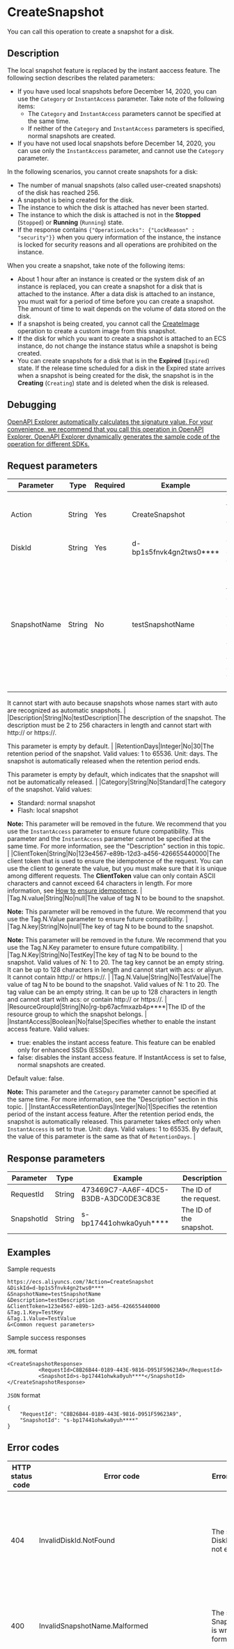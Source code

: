 # CreateSnapshot

You can call this operation to create a snapshot for a disk.

## Description

The local snapshot feature is replaced by the instant aaccess feature. The following section describes the related parameters:

-   If you have used local snapshots before December 14, 2020, you can use the `Category` or `InstantAccess` parameter. Take note of the following items:
    -   The `Category` and `InstantAccess` parameters cannot be specified at the same time.
    -   If neither of the `Category` and `InstantAccess` parameters is specified, normal snapshots are created.
-   If you have not used local snapshots before December 14, 2020, you can use only the `InstantAccess` parameter, and cannot use the `Category` parameter.


In the following scenarios, you cannot create snapshots for a disk:

-   The number of manual snapshots \(also called user-created snapshots\) of the disk has reached 256.
-   A snapshot is being created for the disk.
-   The instance to which the disk is attached has never been started.
-   The instance to which the disk is attached is not in the **Stopped** \(`Stopped`\) or **Running** \(`Running`\) state.
-   If the response contains `{"OperationLocks": {"LockReason" : "security"}}` when you query information of the instance, the instance is locked for security reasons and all operations are prohibited on the instance.

When you create a snapshot, take note of the following items:

-   About 1 hour after an instance is created or the system disk of an instance is replaced, you can create a snapshot for a disk that is attached to the instance. After a data disk is attached to an instance, you must wait for a period of time before you can create a snapshot. The amount of time to wait depends on the volume of data stored on the disk.
-   If a snapshot is being created, you cannot call the [CreateImage](~~25535~~) operation to create a custom image from this snapshot.
-   If the disk for which you want to create a snapshot is attached to an ECS instance, do not change the instance status while a snapshot is being created.
-   You can create snapshots for a disk that is in the **Expired** \(`Expired`\) state. If the release time scheduled for a disk in the Expired state arrives when a snapshot is being created for the disk, the snapshot is in the **Creating** \(`Creating`\) state and is deleted when the disk is released.

## Debugging

[OpenAPI Explorer automatically calculates the signature value. For your convenience, we recommend that you call this operation in OpenAPI Explorer. OpenAPI Explorer dynamically generates the sample code of the operation for different SDKs.](https://api.aliyun.com/#product=Ecs&api=CreateSnapshot&type=RPC&version=2014-05-26)

## Request parameters

|Parameter|Type|Required|Example|Description|
|---------|----|--------|-------|-----------|
|Action|String|Yes|CreateSnapshot|The operation that you want to perform. Set the value to CreateSnapshot. |
|DiskId|String|Yes|d-bp1s5fnvk4gn2tws0\*\*\*\*|The ID of the disk. |
|SnapshotName|String|No|testSnapshotName|The name of the snapshot. The name must be 2 to 128 characters in length, and can contain letters, digits, colons \(:\), underscores \(\_\), and hyphens \(-\). It must start with a letter and cannot start with http:// or https://.

It cannot start with auto because snapshots whose names start with auto are recognized as automatic snapshots. |
|Description|String|No|testDescription|The description of the snapshot. The description must be 2 to 256 characters in length and cannot start with http:// or https://.

This parameter is empty by default. |
|RetentionDays|Integer|No|30|The retention period of the snapshot. Valid values: 1 to 65536. Unit: days. The snapshot is automatically released when the retention period ends.

This parameter is empty by default, which indicates that the snapshot will not be automatically released. |
|Category|String|No|Standard|The category of the snapshot. Valid values:

-   Standard: normal snapshot
-   Flash: local snapshot

**Note:** This parameter will be removed in the future. We recommend that you use the `InstantAccess` parameter to ensure future compatibility. This parameter and the `InstantAccess` parameter cannot be specified at the same time. For more information, see the "Description" section in this topic. |
|ClientToken|String|No|123e4567-e89b-12d3-a456-426655440000|The client token that is used to ensure the idempotence of the request. You can use the client to generate the value, but you must make sure that it is unique among different requests. The **ClientToken** value can only contain ASCII characters and cannot exceed 64 characters in length. For more information, see [How to ensure idempotence](~~25693~~). |
|Tag.N.value|String|No|null|The value of tag N to be bound to the snapshot.

**Note:** This parameter will be removed in the future. We recommend that you use the Tag.N.Value parameter to ensure future compatibility. |
|Tag.N.key|String|No|null|The key of tag N to be bound to the snapshot.

**Note:** This parameter will be removed in the future. We recommend that you use the Tag.N.Key parameter to ensure future compatibility. |
|Tag.N.Key|String|No|TestKey|The key of tag N to be bound to the snapshot. Valid values of N: 1 to 20. The tag key cannot be an empty string. It can be up to 128 characters in length and cannot start with acs: or aliyun. It cannot contain http:// or https://. |
|Tag.N.Value|String|No|TestValue|The value of tag N to be bound to the snapshot. Valid values of N: 1 to 20. The tag value can be an empty string. It can be up to 128 characters in length and cannot start with acs: or contain http:// or https://. |
|ResourceGroupId|String|No|rg-bp67acfmxazb4p\*\*\*\*|The ID of the resource group to which the snapshot belongs. |
|InstantAccess|Boolean|No|false|Specifies whether to enable the instant access feature. Valid values:

-   true: enables the instant access feature. This feature can be enabled only for enhanced SSDs \(ESSDs\).
-   false: disables the instant access feature. If InstantAccess is set to false, normal snapshots are created.

Default value: false.

**Note:** This parameter and the `Category` parameter cannot be specified at the same time. For more information, see the "Description" section in this topic. |
|InstantAccessRetentionDays|Integer|No|1|Specifies the retention period of the instant access feature. After the retention period ends, the snapshot is automatically released. This parameter takes effect only when `InstantAccess` is set to true. Unit: days. Valid values: 1 to 65535. By default, the value of this parameter is the same as that of `RetentionDays`. |

## Response parameters

|Parameter|Type|Example|Description|
|---------|----|-------|-----------|
|RequestId|String|473469C7-AA6F-4DC5-B3DB-A3DC0DE3C83E|The ID of the request. |
|SnapshotId|String|s-bp17441ohwka0yuh\*\*\*\*|The ID of the snapshot. |

## Examples

Sample requests

```
https://ecs.aliyuncs.com/?Action=CreateSnapshot
&DiskId=d-bp1s5fnvk4gn2tws0****
&SnapshotName=testSnapshotName
&Description=testDescription
&ClientToken=123e4567-e89b-12d3-a456-426655440000
&Tag.1.Key=TestKey
&Tag.1.Value=TestValue
&<Common request parameters>
```

Sample success responses

`XML` format

```
<CreateSnapshotResponse>
          <RequestId>C8B26B44-0189-443E-9816-D951F59623A9</RequestId>
          <SnapshotId>s-bp17441ohwka0yuh****</SnapshotId>
</CreateSnapshotResponse>
```

`JSON` format

```
{
    "RequestId": "C8B26B44-0189-443E-9816-D951F59623A9",
    "SnapshotId": "s-bp17441ohwka0yuh****"
}
```

## Error codes

|HTTP status code|Error code|Error message|Description|
|----------------|----------|-------------|-----------|
|404|InvalidDiskId.NotFound|The specified DiskId does not exist.|The error message returned because the specified DiskId parameter does not exist. Check whether the disk ID is correct.|
|400|InvalidSnapshotName.Malformed|The specified SnapshotName is wrongly formed.|The error message returned because the specified SnapshotName parameter is invalid.|
|404|InvalidDescription.Malformed|The specified description is wrongly formed.|The error message returned because the specified description is invalid. The description must be 2 to 256 characters in length and cannot start with http:// or https://.|
|400|IncorrectInstanceStatus|The current status of the resource does not support this operation.|The error message returned because the operation is not supported while the resource is in the current state.|
|403|IncorrectDiskStatus.CreatingSnapshot|A previous snapshot creation is in process.|The error message returned because another snapshot is being created. Wait until the snapshot is created and try again.|
|403|InstanceLockedForSecurity|The disk attached instance is locked due to security.|The error message returned because the instance to which the disk is attached is locked for security reasons.|
|403|IncorrectDiskStatus.NeverAttached|The specified disk has never been attached to any instance.|The error message returned because the removable disk has never been attached to instances and its content remains unchanged.|
|403|QuotaExceed.Snapshot|The snapshot quota exceeds.|The error message returned because the maximum number of snapshots has been reached. To store new snapshots, delete snapshots that are no longer needed.|
|403|IncorrectDiskStatus.NeverUsed|The specified disk has never been used after creating.|The error message returned because the specified disk has never been used and its content remains unchanged.|
|403|CreateSnapshot.Failed|The process of creating snapshot is failed.|The error message returned because the snapshot has failed to be created.|
|403|DiskInArrears|The specified operation is denied as your disk has expired.|The error message returned because the disk has expired due to overdue payments.|
|500|InternalError|The request processing has failed due to some unknown error.|The error message returned because an internal error has occurred. Try again later. If the problem persists, submit a ticket.|
|403|DiskId.ValueNotSupported|The specified parameter diskid is not supported.|The error message returned because the category of the specified Elastic Block Storage device does not support this operation.|
|400|DiskCategory.OperationNotSupported|The operation is not supported to the specified disk due to its disk category|The error message returned because the disk category does not support the operation.|
|403|IncorrectDiskStatus|The current disk status does not support this operation.|The error message returned because the operation is not supported while the disk is in the current state. Make sure that the disk is available and you have no overdue payments in your account.|
|403|InvalidAccountStatus.NotEnoughBalance|Your account does not have enough balance.|The error message returned because your account balance is insufficient. Add funds to your account and try again.|
|403|InvalidAccountStatus.SnapshotServiceUnavailable|Snapshot service has not been opened yet.|The error message returned because the operation is not supported while the snapshot service is not activated.|
|404|InvalidInstanceId.NotFound|The specified InstanceId does not exist.|The error message returned because the specified InstanceId parameter does not exist. Check whether the instance ID is correct.|
|403|IncorrectVolumeStatus|The current volume status does not support this operation.|The error message returned because the operation is not supported while the Shared Block Storage device is in the current state.|
|404|InvalidVolumeId.NotFound|The specified volume does not exist.|The error message returned because the specified Shared Block Storage device does not exist. Check whether the Shared Block Storage device ID is correct.|
|403|IdempotentParameterMismatch|The specified clientToken is used.|The error message returned because the specified client token is already in use.|
|403|IncorrectDiskStatus.Invalid|The specified device status invalid, restart instance and try again.|The error message returned because the status of the specified disk is invalid. Restart the instance and try again.|
|403|IncorrectDiskType.NotSupport|The specified device type is not supported.|The error message returned because the specified disk category does not support the operation.|
|403|IncorrectDiskStatus.Transferring|The specified device is transferring, you can retry after the process is finished.|The error message returned because the specified disk is being migrated. Wait until the disk is migrated and try again.|
|403|InvalidParameter.KMSKeyId.KMSUnauthorized|ECS service have no right to access your KMS.|The error message returned because ECS is not authorized to access your KMS resources.|
|500|InternalError|The request processing has failed due to some unknown error, exception or failure.|The error message returned because an internal error has occurred. Try again later. If the problem persists, submit a ticket.|
|400|Duplicate.TagKey|The Tag.N.Key contain duplicate key.|The error message returned because a tag with the identical key already exists.|
|400|InvalidTagKey.Malformed|The specified Tag.n.Key is not valid.|The error message returned because the specified Tag.N.Key parameter is invalid.|
|400|InvalidTagValue.Malformed|The specified Tag.n.Value is not valid.|The error message returned because the specified Tag.N.Value parameter is invalid.|
|403|IdempotentProcessing|The previous idempotent request\(s\) is still processing.|The error message returned because the previous idempotent request is being processed. Try again later.|
|403|QuotaExceed.Tags|%s|The error message returned because the maximum number of tags has been reached.|

For a list of error codes, visit the [API Error Center](https://error-center.alibabacloud.com/status/product/Ecs).

